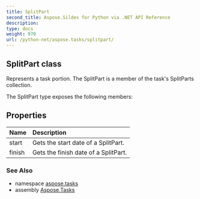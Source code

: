 ```yaml
---
title: SplitPart
second_title: Aspose.Sildes for Python via .NET API Reference
description: 
type: docs
weight: 970
url: /python-net/aspose.tasks/splitpart/
---
```


## SplitPart class

Represents a task portion. The SplitPart is a member of the task's SplitParts collection.

The SplitPart type exposes the following members:
## Properties
| Name | Description |
| :- | :- |
|start|Gets the start date of a SplitPart.|
|finish|Gets the finish date of a SplitPart.|

### See Also

* namespace [aspose.tasks](/tasks/python-net/aspose.tasks/)
* assembly [Aspose.Tasks](/tasks/python-net/)

